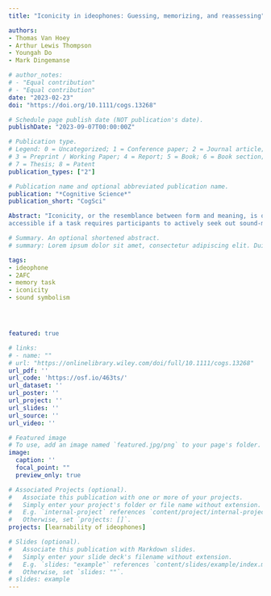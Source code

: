 ```yaml
---
title: "Iconicity in ideophones: Guessing, memorizing, and reassessing"

authors:
- Thomas Van Hoey
- Arthur Lewis Thompson
- Youngah Do
- Mark Dingemanse

# author_notes:
# - "Equal contribution"
# - "Equal contribution"
date: "2023-02-23"
doi: "https://doi.org/10.1111/cogs.13268"

# Schedule page publish date (NOT publication's date).
publishDate: "2023-09-07T00:00:00Z"

# Publication type.
# Legend: 0 = Uncategorized; 1 = Conference paper; 2 = Journal article;
# 3 = Preprint / Working Paper; 4 = Report; 5 = Book; 6 = Book section;
# 7 = Thesis; 8 = Patent
publication_types: ["2"]

# Publication name and optional abbreviated publication name.
publication: "*Cognitive Science*"
publication_short: "CogSci"

Abstract: "Iconicity, or the resemblance between form and meaning, is often ascribed to a special status and contrasted with default assumptions of arbitrariness in spoken language. But does iconicity in spoken language have a special status when it comes to learnability? A simple way to gauge learnability is to see how well something is retrieved from memory. We can further contrast this with guessability, to see (1) whether the ease of guessing the meanings of ideophones outperforms the rate at which they are remembered; and (2) how willing participants’ are to reassess what they were taught in a prior task—a novel contribution of this study. We replicate prior guessing and memory tasks using ideophones and adjectives from Japanese, Korean, and Igbo. Our results show that although native Cantonese speakers guessed ideophone meanings above chance level, they memorized both ideophones and adjectives with comparable accuracy. However, response time data show that participants took significantly longer to respond correctly to adjective–meaning pairs—indicating a discrepancy in a cognitive effort that favored the recognition of ideophones. In a follow-up reassessment task, participants who were taught foil translations were more likely to choose the true translations for ideophones rather than adjectives. By comparing the findings from our guessing and memory tasks, we conclude that iconicity is more
accessible if a task requires participants to actively seek out sound-meaning associations."

# Summary. An optional shortened abstract.
# summary: Lorem ipsum dolor sit amet, consectetur adipiscing elit. Duis posuere tellus ac convallis placerat. Proin tincidunt magna sed ex sollicitudin condimentum.

tags:
- ideophone
- 2AFC
- memory task
- iconicity
- sound symbolism




featured: true 

# links:
# - name: ""
# url: "https://onlinelibrary.wiley.com/doi/full/10.1111/cogs.13268"
url_pdf: ''
url_code: 'https://osf.io/463ts/'
url_dataset: ''
url_poster: ''
url_project: ''
url_slides: ''
url_source: ''
url_video: ''

# Featured image
# To use, add an image named `featured.jpg/png` to your page's folder. 
image:
  caption: ''
  focal_point: ""
  preview_only: true

# Associated Projects (optional).
#   Associate this publication with one or more of your projects.
#   Simply enter your project's folder or file name without extension.
#   E.g. `internal-project` references `content/project/internal-project/index.md`.
#   Otherwise, set `projects: []`.
projects: [learnability of ideophones]

# Slides (optional).
#   Associate this publication with Markdown slides.
#   Simply enter your slide deck's filename without extension.
#   E.g. `slides: "example"` references `content/slides/example/index.md`.
#   Otherwise, set `slides: ""`.
# slides: example
---
```





